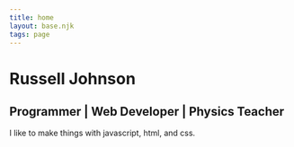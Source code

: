 ```yaml
---
title: home
layout: base.njk
tags: page
---
```


# Russell Johnson

## Programmer | Web Developer | Physics Teacher

I like to make things with javascript, html, and css.
